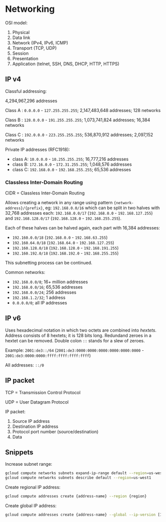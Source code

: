# Networking

OSI model:

1. Physical
2. Data link
3. Network (IPv4, IPv6, ICMP)
4. Transport (TCP, UDP)
5. Session
6. Presentation
7. Application (telnet, SSH, DNS, DHCP, HTTP, HTTPS)

## IP v4

Classful addressing:

4,294,967,296 addresses

Class A
: `0.0.0.0` - `127.255.255.255`; 2,147,483,648 addresses; 128 networks

Class B
: `128.0.0.0` - `191.255.255.255`; 1,073,741,824 addresses; 16,384 networks

Class C
: `192.0.0.0` - `223.255.255.255`; 536,870,912 addresses; 2,097,152 networks

Private IP addresses (RFC1918):

- class A: `10.0.0.0` - `10.255.255.255`; 16,777,216 addresses
- class B: `172.16.0.0` - `172.31.255.255`; 1,048,576 addresses
- class C: `192.168.0.0` - `192.168.255.255`; 65,536 addresses

### Classless Inter-Domain Routing

CIDR = Classless Inter-Domain Routing

Allows creating a network in any range using pattern `{network-address}/{prefix}`, eg: `192.168.0.0/16` which can be split in two halves with 32,768 addresses each: `192.168.0.0/17` (`192.168.0.0` - `192.168.127.255`) and `192.168.128.0/17` (`192.168.128.0` - `192.168.255.255`).

Each of these halves can be halved again, each part with 16,384 addresses:

- `192.160.0.0/18` (`192.168.0.0` - `192.168.63.255`)
- `192.160.64.0/18` (`192.168.64.0` - `192.168.127.255`)
- `192.160.128.0/18` (`192.168.128.0` - `192.168.191.255`)
- `192.160.192.0/18` (`192.168.192.0` - `192.168.255.255`)

This subnetting process can be continued.

Common networks:

- `192.168.0.0/8`; 16+ million addresses
- `192.168.0.0/16`; 65,536 addresses
- `192.168.0.0/24`; 256 addresses
- `192.168.1.2/32`; 1 address
- `0.0.0.0/0`; all IP addresses

## IP v6

Uses hexadecimal notation in which two octets are combined into *hextets*.
Address consists of 8 hextets; it is 128 bits long.
Redundand zeroes in a hextet can be removed.
Double colon `::` stands for a slew of zeroes.

Example: `2001:de3::/64` (`2001:de3:0000:0000:0000:0000:0000:0000` - `2001:de3:0000:0000:ffff:ffff:ffff:ffff`)

All addresses: `::/0`

## IP packet

TCP = Transmission Control Protocol

UDP = User Datagram Protocol

IP packet:

1. Source IP address
2. Destination IP address
3. Protocol port number (source/destination)
4. Data

## Snippets

Increase subnet range:

```sh
gcloud compute networks subnets expand-ip-range default --region=us-west1 --prefix-length=16
gcloud compute networks subnets describe default --region=us-west1
```

Create regional IP address:

```sh
gcloud compute addresses create {address-name} --region {region}
```

Create global IP address:

```sh
gcloud compute addresses create {address-name} --global --ip-version [IPV4|IPV6]
```
